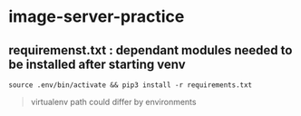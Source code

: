 # image-server-practice

## requiremenst.txt : dependant modules needed to be installed after starting venv
`source .env/bin/activate && pip3 install -r requirements.txt`

> virtualenv path could differ by environments
